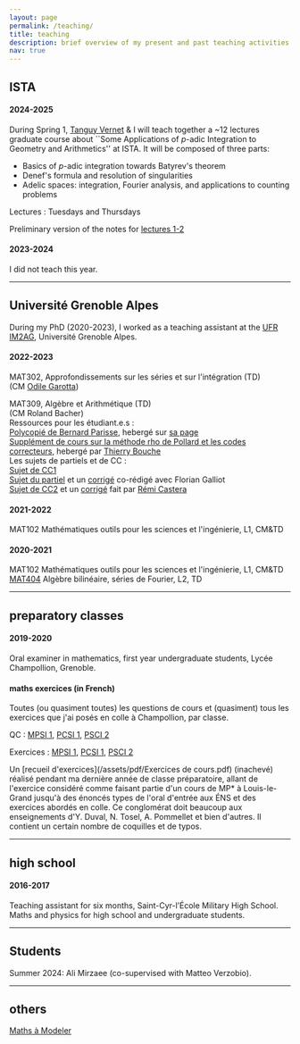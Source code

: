 ```yaml
---
layout: page
permalink: /teaching/
title: teaching
description: brief overview of my present and past teaching activities
nav: true
---
```


## ISTA 

#### 2024-2025
During Spring 1, [Tanguy Vernet](https://sites.google.com/view/tanguy-vernet/) & I will teach together a ~12 lectures graduate course about ``Some Applications of $p$-adic Integration to Geometry and Arithmetics'' at ISTA. 
It will be composed of three parts:
- Basics of $p$-adic integration towards Batyrev's theorem 
- Denef's formula and resolution of singularities
- Adelic spaces: integration, Fourier analysis, and applications to counting problems


Lectures : Tuesdays and Thursdays 

Preliminary version of the notes for [lectures 1-2](/assets/pdf/2025_Spring_1_Lecture_Notes_1_2.pdf)

#### 2023-2024
I did not teach this year. 

---

## Université Grenoble Alpes 
During my PhD (2020-2023), I worked as a teaching assistant at the <a href="https://im2ag.univ-grenoble-alpes.fr">UFR IM2AG</a>, Université Grenoble Alpes. 

#### 2022-2023
MAT302, Approfondissements sur les séries et sur l'intégration (TD) <br />
(CM [Odile Garotta](https://www-fourier.ujf-grenoble.fr/~garotta/))<br />


MAT309, Algèbre et Arithmétique (TD)<br />
(CM Roland Bacher)<br />
Ressources pour les étudiant.e.s : <br />
[Polycopié de Bernard Parisse](https://www-fourier.ujf-grenoble.fr/~parisse/mat309/mat309.pdf), hebergé sur [sa page](https://www-fourier.ujf-grenoble.fr/~parisse)<br />
[Supplément de cours sur la méthode rho de Pollard et les codes correcteurs](https://www-fourier.univ-grenoble-alpes.fr/~bouche/ens/L2_MAT309/2022_MAT309-compl-cours.pdf), hebergé par [Thierry Bouche](https://www-fourier.univ-grenoble-alpes.fr/~bouche)
<br />
Les sujets de partiels et de CC :
<br />
[Sujet de CC1](/assets/pdf/2022_MAT309_CC1.pdf) 
<br />
[Sujet du partiel](/assets/pdf/2022_MAT309_Partiel.pdf)  et un [corrigé](/assets/pdf/2022_MAT309_Partiel_Corrige.pdf)
co-rédigé avec Florian Galliot
<br />
[Sujet de CC2](/assets/pdf/2022_MAT309_CC2.pdf) et un [corrigé](/assets/pdf/2022_MAT309_CC2_Corrige.pdf) fait par [Rémi Castera](https://lig-membres.imag.fr/casterar/)


#### 2021-2022
MAT102 Mathématiques outils pour les sciences et l'ingénierie, L1, CM&TD 

#### 2020-2021
MAT102 Mathématiques outils pour les sciences et l'ingénierie, L1, CM&TD <br />
<a href="https://www-fourier.univ-grenoble-alpes.fr/~parisse/#mat404">MAT404</a> 
Algèbre bilinéaire, séries de Fourier, L2, TD  <br />  

--- 

## preparatory classes 
#### 2019-2020
Oral examiner in mathematics, first year undergraduate students, Lycée Champollion, Grenoble. 

#### maths exercices (in French)
Toutes (ou quasiment toutes) les questions de cours et (quasiment) tous les exercices que j'ai posés en colle à Champollion, par classe. 

QC : [MPSI 1](/assets/pdf/MPSI1_Cours.pdf), [PCSI 1](/assets/pdf/PCSI1_Cours.pdf), [PSCI 2](/assets/pdf/PCSI2_Cours.pdf)

Exercices : [MPSI 1](/assets/pdf/MPSI1_Exercices.pdf), [PCSI 1](/assets/pdf/PCSI1_Exercices.pdf), [PSCI 2](/assets/pdf/PCSI2_Exercices.pdf)

Un [recueil d'exercices](/assets/pdf/Exercices de cours.pdf) (inachevé) réalisé pendant ma dernière année de classe préparatoire, allant de l'exercice considéré comme faisant partie d'un cours de MP* à Louis-le-Grand jusqu'à des énoncés types de l'oral d'entrée aux ÉNS et des exercices abordés en colle. 
Ce conglomérat 
doit beaucoup aux enseignements d'Y. Duval, N. Tosel, A. Pommellet et bien d'autres. 
Il contient un certain nombre de coquilles et de typos. 


---

## high school 
#### 2016-2017
Teaching assistant for six months, Saint-Cyr-l’École Military High School. Maths and physics for high school and undergraduate students.

---

## Students 

Summer 2024: Ali Mirzaee (co-supervised with Matteo Verzobio).

--- 

## others
<a href="https://mathsamodeler.ujf-grenoble.fr">Maths à Modeler</a>

